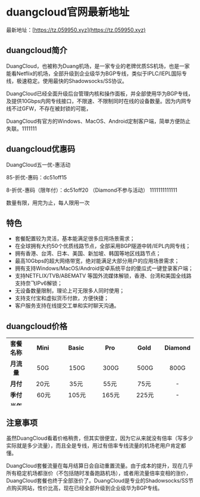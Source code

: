 # duangcloud官网最新地址

最新地址：[https://tz.059950.xyz](https://tz.059950.xyz)

## duangcloud简介

DuangCloud，也被称为Duang机场，是一家专业的老牌优质SS机场，也是一家能看Netflix的机场，全部升级到企业级华为BGP专线，类似于IPLC/IEPL国际专线，极速稳定。使用最快的Shadowsocks/SS协议。

DuangCloud已经全面升级后台管理内核和操作面板，并全部使用华为BGP专线，及提供10Gbps内网专线接口，不限速、不限制同时在线的设备数量。因为内网专线不过GFW，不存在被封锁的可能，

DuangCloud有官方的Windows、MacOS、Android定制客户端，简单方便防止失联。1111111

## duangcloud优惠码

DuangCloud五一优-惠活动

85-折优-惠码：dc51off15 

8-折优-惠码（限年付）：dc51off20 （Diamond不参与活动） 1111111111111

数量有限，用完为止，每人限用一次

## 特色

<ul>
<li>套餐配置较为灵活，基本能满足很多应用场景需求；</li>
<li>在全球拥有大约50个优质线路节点，全部采用BGP隧道中转/IEPL内网专线；</li>
<li>拥有香港、台湾、日本、美国、新加坡、韩国等地区线路节点；</li>
<li>最高10Gbps的超大网络带宽，绝对能满足大部分用户的应用场景需求；</li>
<li>拥有支持Windows/MacOS/Android安卓系统平台的傻瓜式一键登录客户端；</li>
<li>支持NETFLIX/TVB/ABEMATV 等国外流媒体解锁，香港、台湾和美国全线路支持奈飞IPv6解锁；</li>
<li>无设备数量限制，理论上可无限多人同时使用；</li>
<li>支持支付宝和虚拟货币付款，方便快捷；</li>
<li>客户服务支持在线提交工单和实时聊天沟通。</li>
</ul>

## duangcloud价格

<table style="border-collapse: collapse; width: 100%; height: 182px;">
<tbody>
<tr style="height: 26px;">
<td style="text-align: center; width: 10.5316%;"><strong>套餐名称</strong></td>
<td style="text-align: center; width: 17.9538%;"><strong>Mini</strong></td>
<td style="text-align: center; width: 17.5527%;"><strong>Basic</strong></td>
<td style="text-align: center; width: 18.4554%;"><strong>Pro</strong></td>
<td style="text-align: center; width: 18.0542%;"><strong>Gold</strong></td>
<td style="text-align: center; width: 17.3521%;"><strong>Diamond</strong></td>
</tr>
<tr style="height: 26px;">
<td style="text-align: center; width: 10.5316%;"><strong>月流量</strong></td>
<td style="text-align: center; width: 17.9538%;">50G</td>
<td style="text-align: center; width: 17.5527%;">&nbsp;150G</td>
<td style="text-align: center; width: 18.4554%;">&nbsp;300G</td>
<td style="text-align: center; width: 18.0542%;">&nbsp;500G</td>
<td style="text-align: center; width: 17.3521%;">800G</td>
</tr>
<tr style="height: 26px;">
<td style="text-align: center; width: 10.5316%;"><strong>月付</strong></td>
<td style="text-align: center; width: 17.9538%;">20元</td>
<td style="text-align: center; width: 17.5527%;">35元</td>
<td style="text-align: center; width: 18.4554%;">55元</td>
<td style="text-align: center; width: 18.0542%;">75元</td>
<td style="text-align: center; width: 17.3521%;">-</td>
</tr>
<tr style="height: 26px;">
<td style="text-align: center; width: 10.5316%;"><strong>季付</strong></td>
<td style="text-align: center; width: 17.9538%;">&nbsp;60元</td>
<td style="text-align: center; width: 17.5527%;">&nbsp;105元</td>
<td style="text-align: center; width: 18.4554%;">&nbsp;165元</td>
<td style="text-align: center; width: 18.0542%;">&nbsp;225元</td>
<td style="text-align: center; width: 17.3521%;">-</td>
</tr>
<tr style="height: 26px;">
<td style="text-align: center; width: 10.5316%;"><strong>半年付</strong></td>
<td style="text-align: center; width: 17.9538%;">&nbsp;120元</td>
<td style="text-align: center; width: 17.5527%;">&nbsp;210元</td>
<td style="text-align: center; width: 18.4554%;">&nbsp;330元</td>
<td style="text-align: center; width: 18.0542%;">&nbsp;450元</td>
<td style="text-align: center; width: 17.3521%;">-</td>
</tr>
<tr style="height: 26px;">
<td style="text-align: center; width: 10.5316%;"><strong>年付</strong></td>
<td style="text-align: center; width: 17.9538%;">&nbsp;200元</td>
<td style="text-align: center; width: 17.5527%;">&nbsp;350元</td>
<td style="text-align: center; width: 18.4554%;">&nbsp;550元</td>
<td style="text-align: center; width: 18.0542%;">&nbsp;750元</td>
<td style="text-align: center; width: 17.3521%;">&nbsp;1000元</td>
</tr>
</tbody>
</table>

## 注意事项

虽然DuangCloud看着价格稍贵，但其实很便宜，因为它从来就没有倍率（写多少实际就是多少流量），而且全是专线，用过有倍率专线流量的机场老用户肯定都懂。

DuangCloud套餐流量在每月结算日会自动重置流量。由于成本的提升，现在几乎所有稳定机场都涨价（不包括随时准备跑路机场），或者用流量倍率变相的涨价，DuangCloud套餐也终于全部涨价了。DuangCloud是专业的Shadowsocks/SS节点购买网站，性价比高，现在已经全部升级到企业级华为BGP专线。
